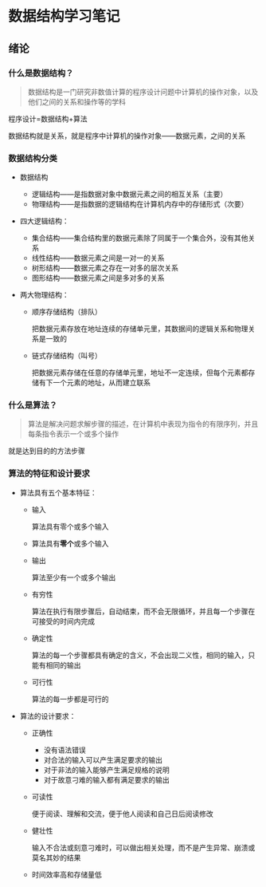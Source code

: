 # 数据结构学习笔记

## 绪论

### 什么是数据结构？

>   数据结构是一门研究非数值计算的程序设计问题中计算机的操作对象，以及他们之间的关系和操作等的学科

程序设计=数据结构+算法

数据结构就是关系，就是程序中计算机的操作对象——数据元素，之间的关系

### 数据结构分类

-   数据结构
    -   逻辑结构——是指数据对象中数据元素之间的相互关系（主要）
    -   物理结构——是指数据的逻辑结构在计算机内存中的存储形式（次要）

-   四大逻辑结构：
    -   集合结构——集合结构里的数据元素除了同属于一个集合外，没有其他关系
    -   线性结构——数据元素之间是一对一的关系
    -   树形结构——数据元素之存在一对多的层次关系
    -   图形结构——数据元素之间是多对多的关系
-   两大物理结构：
    -   顺序存储结构（排队）

        把数据元素存放在地址连续的存储单元里，其数据间的逻辑关系和物理关系是一致的

    -   链式存储结构（叫号）

        把数据元素存储在任意的存储单元里，地址不一定连续，但每个元素都存储有下一个元素的地址，从而建立联系


### 什么是算法？

>   算法是解决问题求解步骤的描述，在计算机中表现为指令的有限序列，并且每条指令表示一个或多个操作

就是达到目的的方法步骤

### 算法的特征和设计要求

-   算法具有五个基本特征：

    -   输入

        算法具有零个或多个输入

    -   算法具有**零个**或多个输入

    -   输出

        算法至少有一个或多个输出

    -   有穷性

        算法在执行有限步骤后，自动结束，而不会无限循环，并且每一个步骤在可接受的时间内完成

    -   确定性

        算法的每一个步骤都具有确定的含义，不会出现二义性，相同的输入，只能有相同的输出

    -   可行性

        算法的每一步都是可行的

-   算法的设计要求：

    -   正确性

        -   没有语法错误
        -   对合法的输入可以产生满足要求的输出
        -   对于非法的输入能够产生满足规格的说明
        -   对于故意刁难的输入都有满足要求的输出

    -   可读性

        便于阅读、理解和交流，便于他人阅读和自己日后阅读修改

    -   健壮性

        输入不合法或刻意刁难时，可以做出相关处理，而不是产生异常、崩溃或莫名其妙的结果

    -   时间效率高和存储量低

